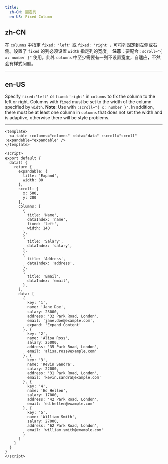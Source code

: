 ```yaml
title:
  zh-CN: 固定列
  en-US: Fixed Column
```

## zh-CN

在 `columns` 中指定 `fixed: 'left'` 或 `fixed: 'right'`，可将列固定到左侧或右侧。设置了 `fixed` 的列必须设置 `width` 指定列的宽度。
**注意**：要配合 `:scroll="{ x: number }"` 使用。此外 `columns` 中至少需要有一列不设置宽度，自适应，不然会有样式问题。


---

## en-US

Specify `fixed:'left'` or `fixed:'right'` in `columns` to fix the column to the left or right. Columns with `fixed` must be set to the width of the column specified by `width`.
**Note**: Use with `:scroll="{ x: number }"`. In addition, there must be at least one column in `columns` that does not set the width and is adaptive, otherwise there will be style problems.

---

```vue
<template>
  <a-table :columns="columns" :data="data" :scroll="scroll" :expandable="expandable" />
</template>

<script>
export default {
  data() {
    return {
      expandable: {
        title: 'Expand',
        width: 80
      },
      scroll: {
        x: 500,
        y: 200
      },
      columns: [
        {
          title: 'Name',
          dataIndex: 'name',
          fixed: 'left',
          width: 140
        },
        {
          title: 'Salary',
          dataIndex: 'salary',
        },
        {
          title: 'Address',
          dataIndex: 'address',
        },
        {
          title: 'Email',
          dataIndex: 'email',
        },
      ],
      data: [
        {
          key: '1',
          name: 'Jane Doe',
          salary: 23000,
          address: '32 Park Road, London',
          email: 'jane.doe@example.com',
          expand: 'Expand Content'
        }, {
          key: '2',
          name: 'Alisa Ross',
          salary: 25000,
          address: '35 Park Road, London',
          email: 'alisa.ross@example.com'
        }, {
          key: '3',
          name: 'Kevin Sandra',
          salary: 22000,
          address: '31 Park Road, London',
          email: 'kevin.sandra@example.com'
        }, {
          key: '4',
          name: 'Ed Hellen',
          salary: 17000,
          address: '42 Park Road, London',
          email: 'ed.hellen@example.com'
        }, {
          key: '5',
          name: 'William Smith',
          salary: 27000,
          address: '62 Park Road, London',
          email: 'william.smith@example.com'
        }
      ]
    }
  }
}
</script>
```
